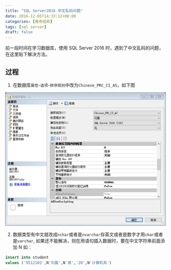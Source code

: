 ```yaml
---
title: "SQL Server2016 中文乱码问题"
date: 2016-12-05T14:33:12+08:00
categories: [善用佳软]
tags: [sql server]
draft: false
---
```


前一段时间在学习数据库，使用 SQL Server 2016 时，遇到了中文乱码的问题，在这里贴下解决方法。

<!--more-->

## 过程

1. 在数据库`属性`-`选项`-`排序规则`中改为`Chinese_PRC_CI_AS`，如下图

![Cinese_PRC_CI_AS](server2016.png)

2. 数据类型有中文就改成`nchar`或者是`nvarchar`存英文或者是数字才用`char`或者是`varchar`, 如果还不能解决，则在用语句插入数据时，要在中文字符串前面添加 N 如：

``` sql
insert into student
values ('9512102',N'刘晨',N'男','20',N'计算机系')
```
